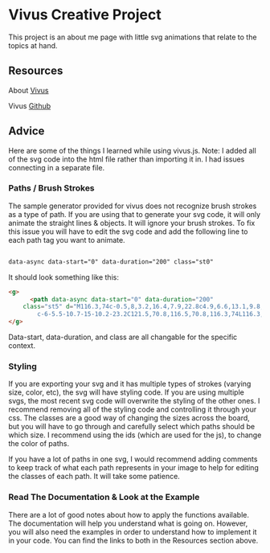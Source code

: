 # Vivus Creative Project

This project is an about me page with little svg animations that relate to the topics at hand. 

## Resources

About [Vivus](http://maxwellito.github.io/vivus/)

Vivus [Github](https://github.com/maxwellito/vivus)


## Advice
 
Here are some of the things I learned while using vivus.js. 
Note: I added all of the svg code into the html file rather than importing it in. I had issues connecting in a separate file. 

### Paths / Brush Strokes

The sample generator provided for vivus does not recognize brush strokes as a type of path. If you are using that to generate your svg code, it will only animate the straight lines & objects. It will ignore your brush strokes. To fix this issue you will have to edit the svg code and add the following line to each path tag you want to animate.  

```html

data-async data-start="0" data-duration="200" class="st0"
```
It should look something like this: 

```html
<g>
      <path data-async data-start="0" data-duration="200"
    class="st5" d="M116.3,74c-0.5,8,3.2,16.4,7.9,22.8c4.9,6.6,13.1,9.8,17.6,16.8c1.8,2.7,6.1,0.2,4.3-2.5c-3.9-5.9-9.6-9.1-14.7-13.7
        c-6-5.5-10.7-15-10.2-23.2C121.5,70.8,116.5,70.8,116.3,74L116.3,74z"/>
</g>
```

Data-start, data-duration, and class are all changable for the specific context. 

### Styling

If you are exporting your svg and it has multiple types of strokes (varying size, color, etc), the svg will have styling code. If you are using multiple svgs, the most recent svg code will overwrite the styling of the other ones. I recommend removing all of the styling code and controlling it through your css. The classes are a good way of changing the sizes across the board, but you will have to go through and carefully select which paths should be which size. I recommend using the ids (which are used for the js), to change the color of paths. 

If you have a lot of paths in one svg, I would recommend adding comments to keep track of what each path represents in your image to help for editing the classes of each path. It will take some patience. 

### Read The Documentation & Look at the Example

There are a lot of good notes about how to apply the functions available. The documentation will help you understand what is going on. However, you will also need the examples in order to understand how to implement it in your code. You can find the links to both in the Resources section above. 